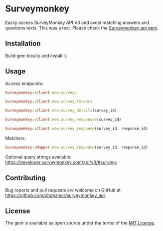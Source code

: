 # Surveymonkey

Easily access SurveyMonkey API V3 and avoid matching answers and questions texts.
This was a test. Please check the [Surveymonkey api gem](https://github.com/chdezmar/surveymonkey_api).

## Installation

Build gem locally and install it.

## Usage

Access endpoints:

```ruby
Surveymonkey::Client.new.surveys
```
```ruby
Surveymonkey::Client.new.survey_folders
```
```ruby
Surveymonkey::Client.new.survey_details(survey_id)
```
```ruby
Surveymonkey::Client.new.survey_responses(survey_id)
```
```ruby
Surveymonkey::Client.new.survey_response(survey_id, response_id)
```

Matchers:

```ruby
Surveymonkey::Mapper.new.survey_response(survey_id, response_id)
```

Optional query strings available: https://developer.surveymonkey.com/api/v3/#surveys

## Contributing

Bug reports and pull requests are welcome on GitHub at https://github.com/chdezmar/surveymonkey_api.

## License

The gem is available as open source under the terms of the [MIT License](https://opensource.org/licenses/MIT).
